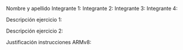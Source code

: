 Nombre y apellido 
Integrante 1: 
Integrante 2:
Integrante 3:
Integrante 4:


Descripción ejercicio 1: 


Descripción ejercicio 2:


Justificación instrucciones ARMv8: